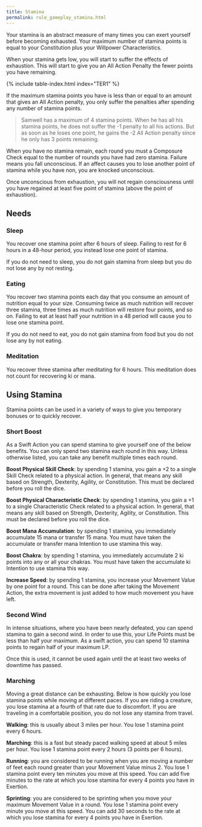 ```yaml
---
title: Stamina
permalink: rule_gameplay_stamina.html
---
```


Your stamina is an abstract measure of many times you can exert yourself before becoming exhausted. Your maximum number of stamina points is equal to your Constitution plus your Willpower Characteristics. 

When your stamina gets low, you will start to suffer the effects of exhaustion. This will start to give you an All Action Penalty the fewer points you have remaining.

{% include table-index.html index="TER1" %}

If the maximum stamina points you have is less than or equal to an amount that gives an All Action penalty, you only suffer the penalties after spending any number of stamina points.

> Samwell has a maximum of 4 stamina points. When he has all his stamina points, he does not suffer the -1 penalty to all his actions. But as soon as he loses one point, he gains the -2 All Action penalty since he only has 3 points remaining.

When you have no stamina remain, each round you must a Composure Check equal to the number of rounds you have had zero stamina. Failure means you fall unconscious. If an affect causes you to lose another point of stamina while you have non, you are knocked unconscious. 

Once unconscious from exhaustion, you will not regain consciousness until you have regained at least five point of stamina (above the point of exhaustion).

## Needs

### Sleep
You recover one stamina point after 6 hours of sleep. Failing to rest for 6 hours in a 48-hour period, you instead lose one point of stamina.

If you do not need to sleep, you do not gain stamina from sleep but you do not lose any by not resting.

### Eating
You recover two stamina points each day that you consume an amount of nutrition equal to your size. Consuming twice as much nutrition will recover three stamina, three times as much nutrition will restore four points, and so on. Failing to eat at least half your nutrition in a 48 period will cause you to lose one stamina point.

If you do not need to eat, you do not gain stamina from food but you do not lose any by not eating.

### Meditation
You recover three stamina after meditating for 6 hours. This meditation does not count for recovering ki or mana.

## Using Stamina
Stamina points can be used in a variety of ways to give you temporary bonuses or to quickly recover.

### Short Boost
As a Swift Action you can spend stamina to give yourself one of the below benefits. You can only spend two stamina each round in this way. Unless otherwise listed, you can take any benefit multiple times each round.

**Boost Physical Skill Check**: by spending 1 stamina, you gain a +2 to a single Skill Check related to a physical action. In general, that means any skill based on Strength, Dexterity, Agility, or Constitution. This must be declared before you roll the dice.

**Boost Physical Characteristic Check**: by spending 1 stamina, you gain a +1 to a single Characteristic Check related to a physical action. In general, that means any skill based on Strength, Dexterity, Agility, or Constitution. This must be declared before you roll the dice.

**Boost Mana Accumulation**: by spending 1 stamina, you immediately accumulate 15 mana or transfer 15 mana. You must have taken the accumulate or transfer mana Intention to use stamina this way.

**Boost Chakra**: by spending 1 stamina, you immediately accumulate 2 ki points into any or all your chakras. You must have taken the accumulate ki Intention to use stamina this way.

**Increase Speed**: by spending 1 stamina, you increase your Movement Value by one point for a round. This can be done after taking the Movement Action, the extra movement is just added to how much movement you have left.

### Second Wind
In intense situations, where you have been nearly defeated, you can spend stamina to gain a second wind. In order to use this, your Life Points must be less than half your maximum. As a swift action, you can spend 10 stamina points to regain half of your maximum LP. 

Once this is used, it cannot be used again until the at least two weeks of downtime has passed.

### Marching
Moving a great distance can be exhausting. Below is how quickly you lose stamina points while moving at different paces. If you are riding a creature, you lose stamina at a fourth of that rate due to discomfort. If you are traveling in a comfortable position, you do not lose any stamina from travel.

**Walking**: this is usually about 3 miles per hour. You lose 1 stamina point every 6 hours.

**Marching**: this is a fast but steady paced walking speed at about 5 miles per hour. You lose 1 stamina point every 2 hours (3 points per 6 hours).

**Running**: you are considered to be running when you are moving a number of feet each round greater than your Movement Value minus 2. You lose 1 stamina point every ten minutes you move at this speed. You can add five minutes to the rate at which you lose stamina for every 4 points you have in Exertion.

**Sprinting**: you are considered to be sprinting when you move your maximum Movement Value in a round. You lose 1 stamina point every minute you move at this speed. You can add 30 seconds to the rate at which you lose stamina for every 4 points you have in Exertion.
